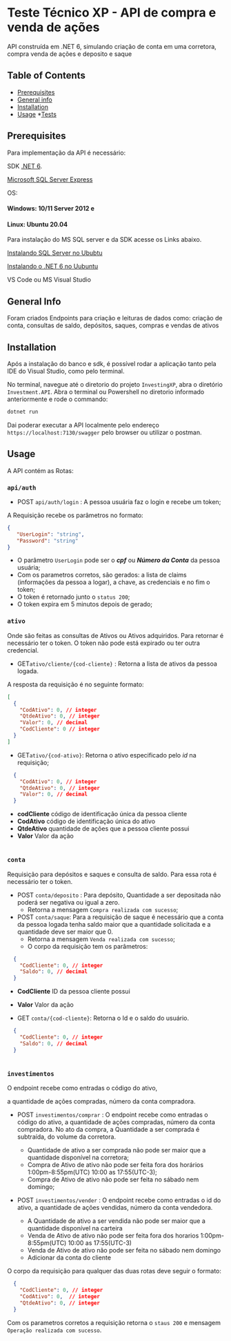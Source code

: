 # Teste Técnico XP - API de compra e venda de ações

API construída em .NET 6, simulando criação de conta em uma corretora, compra venda de ações e deposito e saque


## Table of Contents

* [Prerequisites](#prerequisites)
* [General info](#general-info)
* [Installation](#installation)
* [Usage](#usage)
*[Tests](#tests)


## Prerequisites
Para implementação da API é necessário:

SDK [.NET 6](https://dotnet.microsoft.com/en-us/download/dotnet/6.0).

[Microsoft SQL Server Express](https://www.microsoft.com/pt-br/sql-server/sql-server-downloads)

OS:
#### Windows: 10/11 Server 2012 e 
#### Linux: Ubuntu 20.04

Para instalação do MS SQL server e da SDK acesse os Links abaixo.

[Instalando SQL Server no Ububtu](https://docs.microsoft.com/pt-br/sql/linux/quickstart-install-connect-ubuntu?view=sql-server-ver16)

[Instalando o .NET 6 no Uubuntu](https://docs.microsoft.com/en-us/dotnet/core/install/linux-ubuntu)

VS Code ou MS Visual Studio

## General Info
Foram criados Endpoints para criação e leituras de dados como: criação de conta, consultas de saldo, depósitos, saques, compras e vendas de ativos


## Installation
Após a instalação do banco e sdk, é possível rodar a aplicação tanto pela IDE do Visual Studio, como pelo terminal.

No terminal, navegue até o diretorio do projeto `InvestingXP`, abra o diretório `Investment.API`. Abra o terminal ou Powershell no diretorio informado anteriormente e rode o commando:

```bash
dotnet run
```
Dai poderar executar a API localmente pelo endereço `https://localhost:7130/swagger` pelo browser ou utilizar o postman.


## Usage

A API contém as Rotas:


### `api/auth`
- POST `api/auth/login` :
A pessoa usuária faz o login e recebe um token;

A Requisição recebe os parâmetros no formato:

```json
{
   "UserLogin": "string",
   "Password": "string"
}
```
- O parâmetro `UserLogin` pode ser o **_cpf_** ou **_Número da Conta_** da pessoa usuária;
- Com os parametros corretos, são gerados: a lista de claims (informações da pessoa a logar), a chave, as credenciais e no fim o token;
- O token é retornado junto o `status 200`;
- O token expira em 5 minutos depois de gerado;

### `ativo`
Onde são feitas as consultas de Ativos ou Ativos adquiridos. Para retornar é necessário ter o token. O token não pode está expirado ou ter outra credencial.
- GET`ativo/cliente/{cod-cliente}` :
Retorna a lista de ativos da pessoa logada.

A resposta da requisição é no seguinte formato:

```json
[
  {
    "CodAtivo": 0, // integer
    "QtdeAtivo": 0, // integer
    "Valor": 0, // decimal
    "CodCliente": 0 // integer
  }
]
```
- GET`ativo/{cod-ativo}`: 
Retorna o ativo especificado pelo _id_ na requisição; 

```json
  {
    "CodAtivo": 0, // integer
    "QtdeAtivo": 0, // integer
    "Valor": 0, // decimal
  }

```
- **codCliente**  código de identificação única da pessoa cliente
- **CodAtivo** código de identificação única do ativo
- **QtdeAtivo** quantidade de ações que a pessoa cliente possui
- **Valor** Valor da ação
#
### `conta`
Requisição para depósitos e saques e consulta de saldo. Para essa rota é necessário ter o token.  

- POST `conta/deposito` : Para depósito, Quantidade a ser depositada não poderá ser negativa ou igual a zero.
  - Retorna a mensagem `Compra realizada com sucesso`; 
- POST `conta/saque`: Para a requisição de saque é necessário que a conta da pessoa logada tenha saldo maior que a quantidade solicitada e a quantidade deve ser maior que 0. 
  - Retorna a mensagem `Venda realizada com sucesso`; 
  - O corpo da requisição tem os parâmetros: 
```json
  {
    "CodCliente": 0, // integer
    "Saldo": 0, // decimal
  }
```
- **CodCliente** ID da pessoa cliente possui
- **Valor** Valor da ação


- GET `conta/{cod-cliente}`: Retorna o Id e o saldo do usuário.
```json
  {
    "CodCliente": 0, // integer
    "Saldo": 0, // decimal
  }
```
#

### `investimentos`
O endpoint recebe como entradas o código do ativo,

 a quantidade de ações compradas, número da conta compradora.

- POST `investimentos/comprar` :
O endpoint recebe como
entradas o código do ativo, a
quantidade de ações compradas,
número da conta compradora.
No ato da compra, a Quantidade a ser comprada é subtraída, do volume da corretora.
 
  - Quantidade de ativo a ser comprada não pode ser maior que a quantidade disponível na corretora;
  - Compra de Ativo de ativo não pode ser feita fora dos horários 1:00pm-8:55pm(UTC) 10:00 as 17:55(UTC-3);
  - Compra de Ativo de ativo não pode ser feita no sábado nem domingo;

- POST `investimentos/vender` :
O endpoint recebe como
entradas o id do ativo, a
quantidade de ações vendidas,
número da conta vendedora.
  - A Quantidade de ativo a ser vendida não pode ser maior que a quantidade disponível na carteira
  - Venda de Ativo de ativo não pode ser feita fora dos horarios 1:00pm-8:55pm(UTC) 10:00 as 17:55(UTC-3)
  - Venda de Ativo de ativo não pode ser feita no sábado nem domingo
  - Adicionar da conta do cliente

O corpo da requisição para qualquer das duas rotas deve seguir o formato:
```json
  {
    "CodCliente": 0, // integer
    "CodAtivo": 0,  // integer
    "QtdeAtivo": 0, // integer
  }
```
Com os parametros corretos a requisição retorna o `staus 200` e mensagem `Operação realizada com sucesso`.
